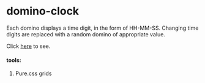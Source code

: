 # domino-clock

Each domino displays a time digit, in the form of HH-MM-SS. Changing time digits are replaced with a random domino of appropriate value.

Click [here](http://css-clocks.jackrzhang.com/domino-clock) to see.

#### tools:
1. Pure.css grids




